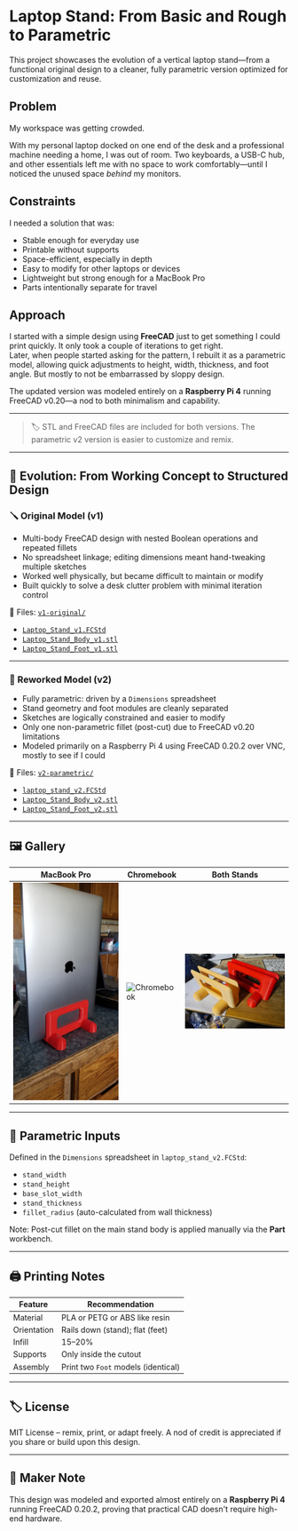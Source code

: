 # Laptop Stand: From Basic and Rough to Parametric  

This project showcases the evolution of a vertical laptop stand—from a functional original design to a cleaner, fully parametric version optimized for customization and reuse.

## Problem

My workspace was getting crowded.

With my personal laptop docked on one end of the desk and a professional machine needing a home, I was out of room. Two keyboards, a USB-C hub, and other essentials left me with no space to work comfortably—until I noticed the unused space *behind* my monitors.

## Constraints

I needed a solution that was:

- Stable enough for everyday use
- Printable without supports
- Space-efficient, especially in depth
- Easy to modify for other laptops or devices
- Lightweight but strong enough for a MacBook Pro
- Parts intentionally separate for travel

## Approach

I started with a simple design using **FreeCAD** just to get something I could print quickly.  It only took a couple of iterations to get right.  
Later, when people started asking for the pattern, I rebuilt it as a parametric model, allowing quick adjustments to height, width, thickness, and foot angle. But mostly to not be embarrassed by sloppy design.  

The updated version was modeled entirely on a **Raspberry Pi 4** running FreeCAD v0.20—a nod to both minimalism and capability.  

---

> 🏷️ STL and FreeCAD files are included for both versions. The parametric v2 version is easier to customize and remix. 

---

## 🧠 Evolution: From Working Concept to Structured Design

### 🪛 Original Model (v1)
- Multi-body FreeCAD design with nested Boolean operations and repeated fillets
- No spreadsheet linkage; editing dimensions meant hand-tweaking multiple sketches
- Worked well physically, but became difficult to maintain or modify
- Built quickly to solve a desk clutter problem with minimal iteration control

📁 Files: [`v1-original/`](./v1-original)
- [`Laptop_Stand_v1.FCStd`](./v1-original/Laptop_Stand_v1.FCStd)
- [`Laptop_Stand_Body_v1.stl`](./v1-original/Laptop_Stand_Body_v1.stl)
- [`Laptop_Stand_Foot_v1.stl`](./v1-original/Laptop_Stand_Foot_v1.stl)

---

### 🔁 Reworked Model (v2)
- Fully parametric: driven by a `Dimensions` spreadsheet
- Stand geometry and foot modules are cleanly separated
- Sketches are logically constrained and easier to modify
- Only one non-parametric fillet (post-cut) due to FreeCAD v0.20 limitations
- Modeled primarily on a Raspberry Pi 4 using FreeCAD 0.20.2 over VNC, mostly to see if I could

📁 Files: [`v2-parametric/`](./v2-parametric)
- [`laptop_stand_v2.FCStd`](./v2-parametric/laptop_stand_v2.FCStd)
- [`Laptop_Stand_Body_v2.stl`](./v2-parametric/Laptop_Stand_Body_v2.stl)
- [`Laptop_Stand_Foot_v2.stl`](./v2-parametric/Laptop_Stand_Foot_v2.stl)

---

## 🖼️ Gallery

| MacBook Pro | Chromebook | Both Stands |
|-------------|------------|--------------|
| ![MacBook Pro](./images/macbook_pro.jpg) | ![Chromebook](./images/chromebook.jpg) | ![Stands](./images/stands.jpg) |

---

## 📐 Parametric Inputs

Defined in the `Dimensions` spreadsheet in `laptop_stand_v2.FCStd`:

- `stand_width`
- `stand_height`
- `base_slot_width`
- `stand_thickness`
- `fillet_radius` (auto-calculated from wall thickness)

Note: Post-cut fillet on the main stand body is applied manually via the **Part** workbench.

---

## 🖨️ Printing Notes

| Feature         | Recommendation                     |
|----------------|-------------------------------------|
| Material        | PLA or PETG or ABS like resin      |
| Orientation     | Rails down (stand); flat (feet)    |
| Infill          | 15–20%                             |
| Supports        | Only inside the cutout             |
| Assembly        | Print two `Foot` models (identical) |

---

## 🏷️ License

MIT License – remix, print, or adapt freely. A nod of credit is appreciated if you share or build upon this design.

---

## 🐧 Maker Note

This design was modeled and exported almost entirely on a **Raspberry Pi 4** running FreeCAD 0.20.2, proving that practical CAD doesn't require high-end hardware.
